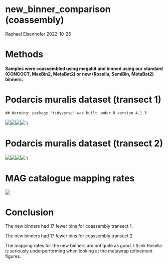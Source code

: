 new_binner_comparison (coassembly)
================
Raphael Eisenhofer
2022-10-26

# Methods

#### Samples were coassembled using megahit and binned using our standard (CONCOCT, MaxBin2, MetaBat2) or new (Rosella, SemiBin, MetaBat2) binners.

# Podarcis muralis dataset (transect 1)

    ## Warning: package 'tidyverse' was built under R version 4.1.3

![](coassembly_binner_comparison_files/figure-gfm/unnamed-chunk-1-1.png)<!-- -->![](coassembly_binner_comparison_files/figure-gfm/unnamed-chunk-1-2.png)<!-- -->![](coassembly_binner_comparison_files/figure-gfm/unnamed-chunk-1-3.png)<!-- -->![](coassembly_binner_comparison_files/figure-gfm/unnamed-chunk-1-4.png)<!-- -->
\

# Podarcis muralis dataset (transect 2)
![](coassembly_binner_comparison_files/figure-gfm/unnamed-chunk-2-1.png)<!-- -->![](coassembly_binner_comparison_files/figure-gfm/unnamed-chunk-2-2.png)<!-- -->![](coassembly_binner_comparison_files/figure-gfm/unnamed-chunk-2-3.png)<!-- -->![](coassembly_binner_comparison_files/figure-gfm/unnamed-chunk-2-4.png)<!-- -->
\

# MAG catalogue mapping rates
![](coassembly_binner_comparison_files/figure-gfm/unnamed-chunk-3-1.png)<!-- -->

# Conclusion

The new binners had 17 fewer bins for coassembly transect 1.

The new binners had 17 fewer bins for coassembly transect 2.

The mapping rates for the new binners are not quite as good. I think
Rosella is seriously underperforming when looking at the metawrap
refinement figures.
